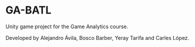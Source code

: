 # GA-BATL
Unity game project for the Game Analytics course. 

Developed by Alejandro Ávila, Bosco Barber, Yeray Tarifa and Carles López.
